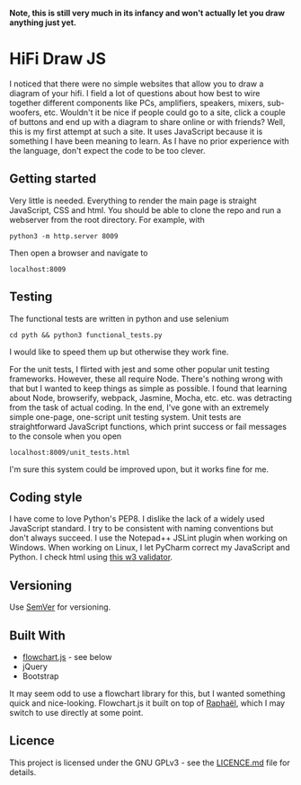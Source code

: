 **Note, this is still very much in its infancy and won't actually let you draw anything just yet.**

# HiFi Draw JS
I noticed that there were no simple websites that allow you to draw a diagram of your hifi.  I field a lot of questions about how best to wire together different components like PCs, amplifiers, speakers, mixers, sub-woofers, etc.  Wouldn't it be nice if people could go to a site, click a couple of buttons and end up with a diagram to share online or with friends?  Well, this is my first attempt at such a site.  It uses JavaScript because it is something I have been meaning to learn.  As I have no prior experience with the language, don't expect the code to be too clever.

## Getting started
Very little is needed.  Everything to render the main page is straight JavaScript, CSS and html.  You should be able to clone the repo and run a webserver from the root directory.  For example, with 
    
    python3 -m http.server 8009

Then open a browser and navigate to 

    localhost:8009

## Testing
The functional tests are written in python and use selenium

    cd pyth && python3 functional_tests.py

I would like to speed them up but otherwise they work fine.

For the unit tests, I flirted with jest and some other popular unit testing frameworks.  However, these all require Node.  There's nothing wrong with that but I wanted to keep things as simple as possible.  I found that learning about Node, browserify, webpack, Jasmine, Mocha, etc. etc. was detracting from the task of actual coding.  In the end, I've gone with an extremely simple one-page, one-script unit testing system.  Unit tests are straightforward JavaScript functions, which print success or fail messages to the console when you open

    localhost:8009/unit_tests.html

I'm sure this system could be improved upon, but it works fine for me.

## Coding style
I have come to love Python's PEP8.  I dislike the lack of a widely used JavaScript standard.  I try to be consistent with naming conventions but don't always succeed.  I use the Notepad++ JSLint plugin when working on Windows.  When working on Linux, I let PyCharm correct my JavaScript and Python.  I check html using [this w3 validator](https://validator.w3.org/nu/#textarea).

## Versioning
Use [SemVer](http://semver.org/) for versioning.

## Built With
* [flowchart.js](https://github.com/adrai/flowchart.js) - see below
* jQuery
* Bootstrap

It may seem odd to use a flowchart library for this, but I wanted something quick and nice-looking.  Flowchart.js it built on top of [Raphaël](http://dmitrybaranovskiy.github.io/raphael/), which I may switch to use directly at some point.

## Licence

This project is licensed under the GNU GPLv3 - see the [LICENCE.md](https://github.com/Iain-S/HiFiDrawJS/blob/master/LICENCE.txt) file for details.
 
